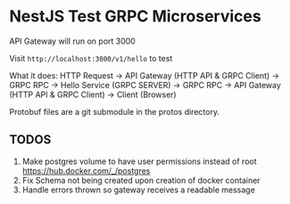 # NestJS Test GRPC Microservices

API Gateway will run on port 3000

Visit `http://localhost:3000/v1/hello` to test

What it does:
HTTP Request -> API Gateway (HTTP API & GRPC Client) -> GRPC RPC -> Hello Service (GRPC SERVER) -> GRPC RPC -> API Gateway (HTTP API & GRPC Client) -> Client (Browser)

Protobuf files are a git submodule in the protos directory.

## TODOS

1. Make postgres volume to have user permissions instead of root https://hub.docker.com/_/postgres
2. Fix Schema not being created upon creation of docker container
3. Handle errors thrown so gateway receives a readable message
